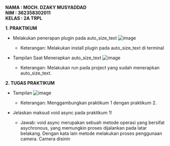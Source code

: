 **NAMA : MOCH. DZAKY MUSYADDAD**                                                                                                                                                
**NIM : 362358302011**                                                                                                                                                           
**KELAS : 2A TRPL**                                                                                                                                                              

**1. PRAKTIKUM**
- Melakukan penerapan plugin pada auto_size_text
  ![image](https://github.com/user-attachments/assets/77ecee7e-2152-4554-baf9-28a1aa9e0f9c)
  - Keterangan: Melakukan install plugin pada auto_size_text di terminal


- Tampilan Saat Menerapkan auto_size_text
  ![image](https://github.com/user-attachments/assets/f0214b5d-b183-45e5-99f0-efaf3059afc3)
  - Keterangan: Melakukan run pada project yang sudah menerapkan auto_size_text.


**2. TUGAS PRAKTIKUM**
- Tampilan 
  ![image](https://github.com/user-attachments/assets/70ab876a-d4e4-4104-81f0-321ecdb9eccc)
  - Keterangan: Menggambungkan praktikum 1 dengan praktikum 2.


- Jelaskan maksud void async pada praktikum 1!
  - Jawab: void async merupakan sebuah metode operasi yang bersifat asychronous, yang memungkin proses dijalankan pada latar belakang. Dengan kata lain metode melakukan proses penggunaan camera. Camera disinin


